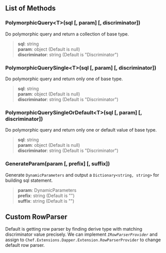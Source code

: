 ## List of Methods

### PolymorphicQuery&lt;T&gt;(sql [, param] [, discriminator])

Do polymorphic query and return a collection of base type.

> **sql**: string<br />
> **param**: object (Default is null)<br />
> **discriminator**: string (Default is "Discriminator")

### PolymorphicQuerySingle&lt;T&gt;(sql [, param] [, discriminator])

Do polymorphic query and return only one of base type.

> **sql**: string<br />
> **param**: object (Default is null)<br />
> **discriminator**: string (Default is "Discriminator")

### PolymorphicQuerySingleOrDefault&lt;T&gt;(sql [, param] [, discriminator])

Do polymorphic query and return only one or default value of base type.

> **sql**: string<br />
> **param**: object (Default is null)<br />
> **discriminator**: string (Default is "Discriminator")

### GenerateParam(param [, prefix] [, suffix])

Generate `DynamicParameters` and output a `Dictionary<string, string>` for building sql statement.

> **param**: DynamicParameters<br />
> **prefix**: string (Default is "")<br />
> **suffix**: string (Default is "")

## Custom RowParser

Default is getting row parser by finding derive type with matching discriminator value precisely. We can implement *`IRowParserProvider`* and assign to `Chef.Extensions.Dapper.Extension.RowParserProvider` to change default row parser.
